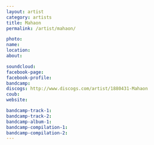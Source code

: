 ```yaml
---
layout: artist
category: artists
title: Mahaon
permalink: /artist/mahaon/

photo: 
name: 
location: 
about: 

soundcloud: 
facebook-page: 
facebook-profile: 
bandcamp: 
discogs: http://www.discogs.com/artist/1880431-Mahaon
coub: 
website: 

bandcamp-track-1: 
bandcamp-track-2: 
bandcamp-album-1: 
bandcamp-compilation-1: 
bandcamp-compilation-2: 
---
```



